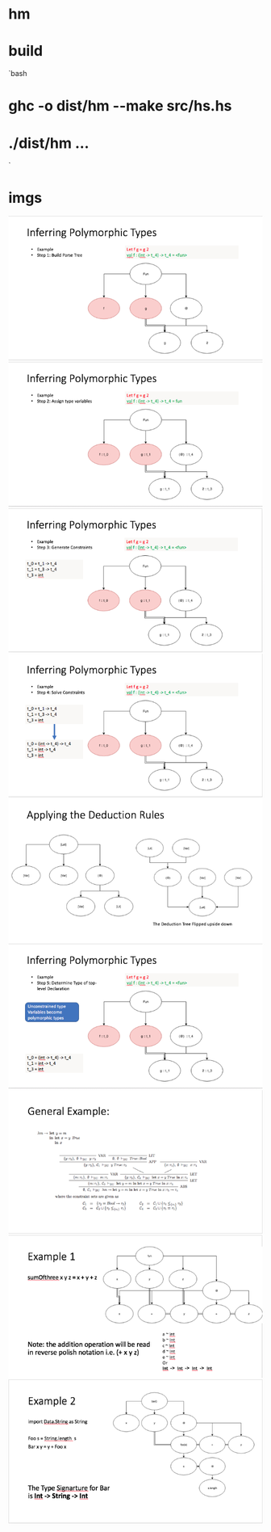 # hm

# build
`bash
# ghc -o dist/hm --make src/hs.hs
# ./dist/hm ...
`

# imgs
![](https://github.com/seanwestfall/hm/blob/master/img/img_1.png)
![](https://github.com/seanwestfall/hm/blob/master/img/img_2.png)
![](https://github.com/seanwestfall/hm/blob/master/img/img_3.png)
![](https://github.com/seanwestfall/hm/blob/master/img/img_9.png)
![](https://github.com/seanwestfall/hm/blob/master/img/img_4.png)
![](https://github.com/seanwestfall/hm/blob/master/img/img_5.png)
![](https://github.com/seanwestfall/hm/blob/master/img/img_6.png)
![](https://github.com/seanwestfall/hm/blob/master/img/img_7.png)
![](https://github.com/seanwestfall/hm/blob/master/img/img_8.png)

